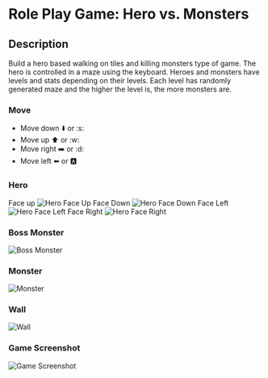 # Role Play Game: Hero vs. Monsters

## Description
Build a hero based walking on tiles and killing monsters type of game. The hero is controlled in a maze using the keyboard. Heroes and monsters have levels and stats depending on their levels. Each level has randomly generated maze and the higher the level is, the more monsters are.

### Move
- Move down :arrow_down: or :s:
- Move up :arrow_up: or :w:
- Move right :arrow_right: or :d:
- Move left :arrow_left: or :a:

### Hero
Face up ![Hero Face Up](https://github.com/nguyenannie/Role_Playing_Game/blob/master/src/resources/images/hero-up.gif)
Face Down ![Hero Face Down](https://github.com/nguyenannie/Role_Playing_Game/blob/master/src/resources/images/hero-down.gif)
Face Left ![Hero Face Left](https://github.com/nguyenannie/Role_Playing_Game/blob/master/src/resources/images/hero-left.gif)
Face Right ![Hero Face Right](https://github.com/nguyenannie/Role_Playing_Game/blob/master/src/resources/images/hero-right.gif)

### Boss Monster
![Boss Monster](https://github.com/nguyenannie/Role_Playing_Game/blob/master/src/resources/images/boss.png)

### Monster
![Monster](https://github.com/nguyenannie/Role_Playing_Game/blob/master/src/resources/images/monster.gif)

### Wall
![Wall](https://github.com/nguyenannie/Role_Playing_Game/blob/master/src/resources/images/wall.jpg)

### Game Screenshot
![Game Screenshot](https://github.com/nguyenannie/Role_Playing_Game/blob/master/src/resources/images/Game_Screenshot.png)